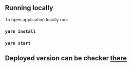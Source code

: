 ## Running locally

To open application locally run:

### `yarn install`

### `yarn start`

## Deployed version can be checker [there](https://tenishevilya.github.io/recoil-checkers/)
